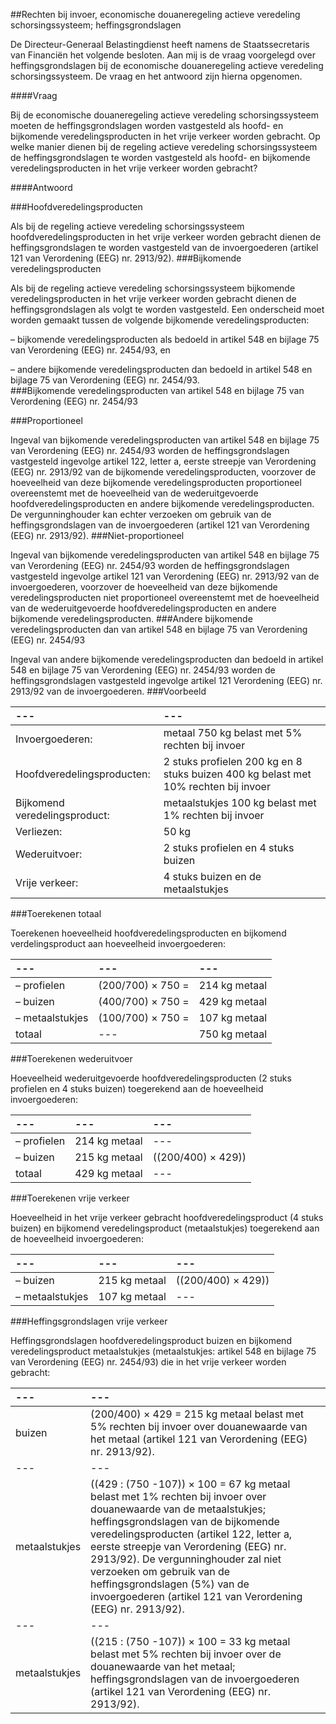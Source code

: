 <meta http-equiv='Content-Type' content='text/html; charset=utf-8' />

##Rechten bij invoer, economische douaneregeling actieve veredeling schorsingssysteem; heffingsgrondslagen

De Directeur-Generaal Belastingdienst heeft namens de Staatssecretaris van Financiën het volgende besloten.     Aan mij is de vraag voorgelegd over heffingsgrondslagen bij de economische douaneregeling actieve veredeling schorsingssysteem. De vraag en het antwoord zijn hierna opgenomen.   

####Vraag

Bij de economische douaneregeling actieve veredeling schorsingssysteem moeten de heffingsgrondslagen worden vastgesteld als hoofd- en bijkomende veredelingsproducten in het vrije verkeer worden gebracht. Op welke manier dienen bij de regeling actieve veredeling schorsingssysteem de heffingsgrondslagen te worden vastgesteld als hoofd- en bijkomende veredelingsproducten in het vrije verkeer worden gebracht?    

####Antwoord

###Hoofdveredelingsproducten

Als bij de regeling actieve veredeling schorsingssysteem hoofdveredelingsproducten in het vrije verkeer worden gebracht dienen de heffingsgrondslagen te worden vastgesteld van de invoergoederen (artikel 121 van Verordening (EEG) nr. 2913/92). 
###Bijkomende veredelingsproducten

Als bij de regeling actieve veredeling schorsingssysteem bijkomende veredelingsproducten in het vrije verkeer worden gebracht dienen de heffingsgrondslagen als volgt te worden vastgesteld. Een onderscheid moet worden gemaakt tussen de volgende bijkomende veredelingsproducten: 

– bijkomende veredelingsproducten als bedoeld in artikel 548 en bijlage 75 van Verordening (EEG) nr. 2454/93, en  

– andere bijkomende veredelingsproducten dan bedoeld in artikel 548 en bijlage 75 van Verordening (EEG) nr. 2454/93.   
###Bijkomende veredelingsproducten van artikel 548 en bijlage 75 van Verordening (EEG) nr. 2454/93

###Proportioneel

Ingeval van bijkomende veredelingsproducten van artikel 548 en bijlage 75 van Verordening (EEG) nr. 2454/93 worden de heffingsgrondslagen vastgesteld ingevolge artikel 122, letter a, eerste streepje van Verordening (EEG) nr. 2913/92 van de bijkomende veredelingsproducten, voorzover de hoeveelheid van deze bijkomende veredelingsproducten proportioneel overeenstemt met de hoeveelheid van de wederuitgevoerde hoofdveredelingsproducten en andere bijkomende veredelingsproducten. De vergunninghouder kan echter verzoeken om gebruik van de heffingsgrondslagen van de invoergoederen (artikel 121 van Verordening (EEG) nr. 2913/92). 
###Niet-proportioneel

Ingeval van bijkomende veredelingsproducten van artikel 548 en bijlage 75 van Verordening (EEG) nr. 2454/93 worden de heffingsgrondslagen vastgesteld ingevolge artikel 121 van Verordening (EEG) nr. 2913/92 van de invoergoederen, voorzover de hoeveelheid van deze bijkomende veredelingsproducten niet proportioneel overeenstemt met de hoeveelheid van de wederuitgevoerde hoofdveredelingsproducten en andere bijkomende veredelingsproducten. 
###Andere bijkomende veredelingsproducten dan van artikel 548 en bijlage 75 van Verordening (EEG) nr. 2454/93

Ingeval van andere bijkomende veredelingsproducten dan bedoeld in artikel 548 en bijlage 75 van Verordening (EEG) nr. 2454/93 worden de heffingsgrondslagen vastgesteld ingevolge artikel 121 Verordening (EEG) nr. 2913/92 van de invoergoederen. 
###Voorbeeld

| --- | --- |
|:---|:---|
| Invoergoederen:  | metaal 750 kg belast met 5% rechten bij invoer  |
| Hoofdveredelingsproducten:  | 2 stuks profielen 200 kg en 8 stuks buizen 400 kg belast met 10% rechten bij invoer  |
| Bijkomend veredelingsproduct:  | metaalstukjes 100 kg belast met 1% rechten bij invoer  |
| Verliezen:  | 50 kg  |
| Wederuitvoer:  | 2 stuks profielen en 4 stuks buizen  |
| Vrije verkeer:  | 4 stuks buizen en de metaalstukjes  |

###Toerekenen totaal

Toerekenen hoeveelheid hoofdveredelingsproducten en bijkomend verdelingsproduct aan hoeveelheid invoergoederen:  

| --- | --- | --- |
|:---|:---|:---|
| – profielen  | (200/700) × 750 =  | 214 kg metaal  |
| – buizen  | (400/700) × 750 =  | 429 kg metaal  |
| – metaalstukjes  | (100/700) × 750 =  | 107 kg metaal  |
| totaal  | --- | 750 kg metaal  |

###Toerekenen wederuitvoer

Hoeveelheid wederuitgevoerde hoofdveredelingsproducten (2 stuks profielen en 4 stuks buizen) toegerekend aan de hoeveelheid invoergoederen:  

| --- | --- | --- |
|:---|:---|:---|
| – profielen  | 214 kg metaal  | --- |
| – buizen  | 215 kg metaal  | ((200/400) × 429))  |
| totaal  | 429 kg metaal  | --- |

###Toerekenen vrije verkeer

Hoeveelheid in het vrije verkeer gebracht hoofdveredelingsproduct (4 stuks buizen) en bijkomend veredelingsproduct (metaalstukjes) toegerekend aan de hoeveelheid invoergoederen:  

| --- | --- | --- |
|:---|:---|:---|
| – buizen  | 215 kg metaal  | ((200/400) × 429))  |
| – metaalstukjes  | 107 kg metaal  | --- |

###Heffingsgrondslagen vrije verkeer

Heffingsgrondslagen hoofdveredelingsproduct buizen en bijkomend veredelingsproduct metaalstukjes (metaalstukjes: artikel 548 en bijlage 75 van Verordening (EEG) nr. 2454/93) die in het vrije verkeer worden gebracht:  

| --- | --- |
|:---|:---|
| buizen  | (200/400) × 429 = 215 kg metaal belast met 5% rechten bij invoer over douanewaarde van het metaal (artikel 121 van Verordening (EEG) nr. 2913/92).  |
| --- | --- |
| metaalstukjes  | ((429 : (750 -107)) × 100 = 67 kg metaal belast met 1% rechten bij invoer over douanewaarde van de metaalstukjes; heffingsgrondslagen van de bijkomende veredelingsproducten (artikel 122, letter a, eerste streepje van Verordening (EEG) nr. 2913/92). De vergunninghouder zal niet verzoeken om gebruik van de heffingsgrondslagen (5%) van de invoergoederen (artikel 121 van Verordening (EEG) nr. 2913/92).  |
| --- | --- |
| metaalstukjes  | ((215 : (750 -107)) × 100 = 33 kg metaal belast met 5% rechten bij invoer over de douanewaarde van het metaal; heffingsgrondslagen van de invoergoederen (artikel 121 van Verordening (EEG) nr. 2913/92).  |

